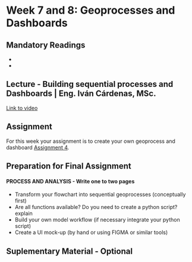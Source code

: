 # Week 7 and 8: Geoprocesses and Dashboards

## Mandatory Readings 

*
*


## Lecture - Building sequential processes and Dashboards | Eng. Iván Cárdenas, MSc.
[Link to video](video)

## Assignment

For this week your assignment is to create your own geoprocess and dashboard [Assignment 4](../Assignment/Assignment%20IV.md).


## Preparation for Final Assignment

#### PROCESS AND ANALYSIS - Write one to two pages

*	Transform your flowchart into sequential geoprocesses (conceptually first)
*	Are all functions available? Do you need to create a python script? explain
*	Build your own model workflow (if necessary integrate your python script)
*	Create a UI mock-up (by hand or using FIGMA or similar tools)

## Suplementary Material - Optional